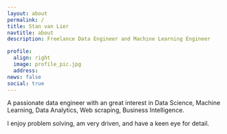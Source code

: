 ```yaml
---
layout: about
permalink: /
title: Stan van Lier
navtitle: about
description: Freelance Data Engineer and Machine Learning Engineer

profile:
  align: right
  image: profile_pic.jpg
  address:
news: false
social: true
---
```



A passionate data engineer with an great interest in Data Science, Machine Learning, Data Analytics, Web scraping, Business Intelligence. 

I enjoy problem solving, am very driven, and have a keen eye for detail. 